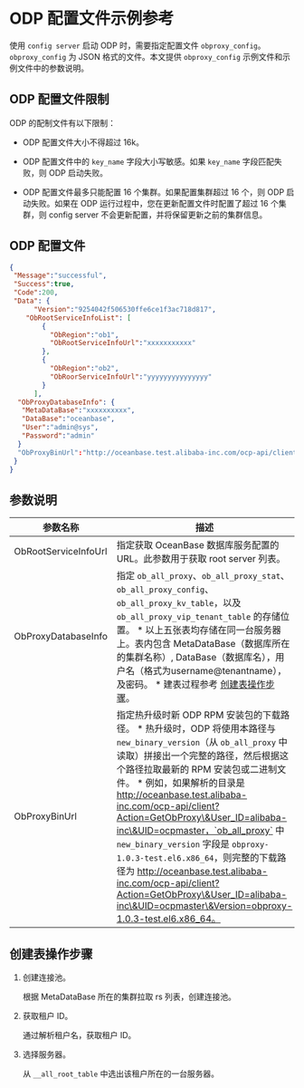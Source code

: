 ODP 配置文件示例参考 
=================================

使用 `config server` 启动 ODP 时，需要指定配置文件 `obproxy_config`。`obproxy_config` 为 JSON 格式的文件。本文提供 `obproxy_config` 示例文件和示例文件中的参数说明。

ODP 配置文件限制 
-------------------------------

ODP 的配制文件有以下限制：

* ODP 配置文件大小不得超过 16k。

  

* ODP 配置文件中的 `key_name` 字段大小写敏感。如果 `key_name` 字段匹配失败，则 ODP 启动失败。

  

* ODP 配置文件最多只能配置 16 个集群。如果配置集群超过 16 个，则 ODP 启动失败。如果在 ODP 运行过程中，您在更新配置文件时配置了超过 16 个集群，则 config server 不会更新配置，并将保留更新之前的集群信息。

  




ODP 配置文件 
-----------------------------

```json
{
 "Message":"successful",
 "Success":true,
 "Code":200,
 "Data": {
      "Version":"9254042f506530ffe6ce1f3ac718d817",
    "ObRootServiceInfoList": [ 
        {
          "ObRegion":"ob1",
          "ObRootServiceInfoUrl":"xxxxxxxxxxx"
        },
        {
          "ObRegion":"ob2",
          "ObRoorServiceInfoUrl":"yyyyyyyyyyyyyyy"
        }
      ],
  "ObProxyDatabaseInfo": {
   "MetaDataBase":"xxxxxxxxxx",
   "DataBase":"oceanbase",
   "User":"admin@sys",
   "Password":"admin"
  }
  "ObProxyBinUrl":"http://oceanbase.test.alibaba-inc.com/ocp-api/client?Action=GetObProxy&User_ID=alibaba-inc&UID=ocpmaster"
 }
}
```



参数说明 
-------------------------



|         参数名称         |                                                                                                                                                                                                                                                                                                  描述                                                                                                                                                                                                                                                                                                   |
|----------------------|-------------------------------------------------------------------------------------------------------------------------------------------------------------------------------------------------------------------------------------------------------------------------------------------------------------------------------------------------------------------------------------------------------------------------------------------------------------------------------------------------------------------------------------------------------------------------------------------------------|
| ObRootServiceInfoUrl | 指定获取 OceanBase 数据库服务配置的 URL。此参数用于获取 root server 列表。                                                                                                                                                                                                                                                                                                                                                                                                                                                                                                                                                   |
| ObProxyDatabaseInfo  | 指定 `ob_all_proxy`、`ob_all_proxy_stat`、`ob_all_proxy_config`、`ob_all_proxy_kv_table`，以及`ob_all_proxy_vip_tenant_table` 的存储位置。 * 以上五张表均存储在同一台服务器上。表内包含 MetaDataBase（数据库所在的集群名称）, DataBase（数据库名），用户名（格式为username@tenantname），及密码。   * 建表过程参考 [创建表操作步骤](#section-18w-415-kwo)。                                                                                                                                                                                                         |
| ObProxyBinUrl        | 指定热升级时新 ODP RPM 安装包的下载路径。 * 热升级时，ODP 将使用本路径与 `new_binary_version`（从 `ob_all_proxy` 中读取）拼接出一个完整的路径，然后根据这个路径拉取最新的 RPM 安装包或二进制文件。   * 例如，如果解析的目录是 http://oceanbase.test.alibaba-inc.com/ocp-api/client?Action=GetObProxy\&User_ID=alibaba-inc\&UID=ocpmaster，`ob_all_proxy` 中`new_binary_version` 字段是 `obproxy-1.0.3-test.el6.x86_64`，则完整的下载路径为 http://oceanbase.test.alibaba-inc.com/ocp-api/client?Action=GetObProxy\&User_ID=alibaba-inc\&UID=ocpmaster\&Version=obproxy-1.0.3-test.el6.x86_64。    |



创建表操作步骤 
----------------------------

1. 创建连接池。

   根据 MetaDataBase 所在的集群拉取 rs 列表，创建连接池。
   

2. 获取租户 ID。

   通过解析租户名，获取租户 ID。
   

3. 选择服务器。

   从 `__all_root_table` 中选出该租户所在的一台服务器。
   



